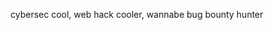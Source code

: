 cybersec cool, web hack cooler, wannabe bug bounty hunter

<!---
clides/clides is a ✨ special ✨ repository because its `README.md` (this file) appears on your GitHub profile.
You can click the Preview link to take a look at your changes.
--->
